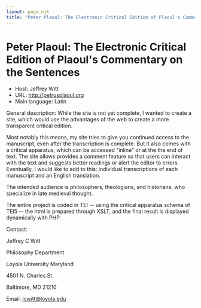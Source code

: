 ```yaml
---
layout: page.njk
title: "Peter Plaoul: The Electronic Critical Edition of Plaoul's Commentary on the Sentences"
---
```

# Peter Plaoul: The Electronic Critical Edition of Plaoul's Commentary on the Sentences




* Host: Jeffrey Witt
* URL: <http://petrusplaoul.org>
* Main language: Latin



General description: While the site is not yet complete,
 I wanted to create a site, which would use the
 advantages of the web to create a more transparent
 critical edition.
 

 Most notably this means, my site tries to give you
 continued access to the manuscript, even after the
 transcription is complete. But it also comes with a
 critical apparatus, which can be accessed "inline"
 or at the the end of text. The site allows provides
 a comment feature so that users can interact with
 the text and suggests better readings or alert the
 editor to errors. Eventually, I would like to add
 to this: individual transcriptions of each
 manuscript and an English translation.
 

 The intended audience is philosophers, theologians,
 and historians, who specialize in late medieval
 thought.
 

 The entire project is coded in TEI -- using the
 critical apparatus schema of TEI5 -- the html is
 prepared through XSLT, and the final result is
 displayed dynamically with PHP.
 




Contact:
 



Jeffrey C Witt


Philosophy Department
 
 Loyola University Maryland
 
 4501 N. Charles St.
 
 Baltimore, MD 21210



Email: [jcwitt@loyola.edu](mailto:jcwitt@loyola.edu)





